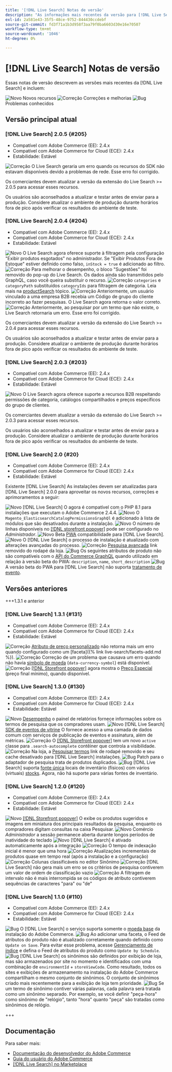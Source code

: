 ```yaml
---
title: '[!DNL Live Search] Notas de versão'
description: "As informações mais recentes da versão para [!DNL Live Search] do Adobe Commerce."
exl-id: 2a581e43-35f5-48ce-9752-844430ccdebf
source-git-commit: fd3f71a1b3d958f3aa79f0ba6603d30e16e70507
workflow-type: tm+mt
source-wordcount: '1046'
ht-degree: 0%

---
```


# [!DNL Live Search] Notas de versão

Essas notas de versão descrevem as versões mais recentes da [!DNL Live Search] e incluem:

![Novo](../assets/new.svg) Novos recursos
![Correção](../assets/fix.svg) Correções e melhorias
![Bug](../assets/bug.svg) Problemas conhecidos


## Versão principal atual

### [!DNL Live Search] 2.0.5 {#205}

* Compatível com Adobe Commerce (EE): 2.4.x
* Compatível com Adobe Commerce for Cloud (ECE): 2.4.x
* Estabilidade: Estável

![Correção](../assets/fix.svg) O Live Search geraria um erro quando os recursos do SDK não estavam disponíveis devido a problemas de rede. Esse erro foi corrigido.

Os comerciantes devem atualizar a versão da extensão do Live Search >= 2.0.5 para acessar esses recursos.

Os usuários são aconselhados a atualizar e testar antes de enviar para a produção. Considere atualizar o ambiente de produção durante horários fora de pico após verificar os resultados do ambiente de teste.

### [!DNL Live Search] 2.0.4 {#204}

* Compatível com Adobe Commerce (EE): 2.4.x
* Compatível com Adobe Commerce for Cloud (ECE): 2.4.x
* Estabilidade: Estável

![Novo](../assets/new.svg) O Live Search agora oferece suporte à filtragem pela configuração &quot;Exibir produtos esgotados&quot; no administrador. Se &quot;Exibir Produtos Fora de Estoque&quot; estiver definido como falso, `inStock = true` é adicionado ao filtro.
![Correção](../assets/fix.svg) Para melhorar o desempenho, o bloco &quot;Sugestões&quot; foi removido do pop-up do Live Search. Os dados ainda são transmitidos pelo GraphQL, caso você queira substituir o recurso.
![Correção](../assets/fix.svg) `categories` e `categoryPath` substituídos `categoryIds` para filtragem de categoria. Leia mais na [productSearch](https://developer.adobe.com/commerce/webapi/graphql/schema/live-search/queries/product-search/) tópico.
![Correção](../assets/fix.svg) Anteriormente, um usuário vinculado a uma empresa B2B recebia um Código de grupo do cliente incorreto ao fazer pesquisas. O Live Search agora retorna o valor correto.
![Correção](../assets/fix.svg) Anteriormente, ao pesquisar por um termo que não existe, o Live Search retornaria um erro. Esse erro foi corrigido.

Os comerciantes devem atualizar a versão da extensão do Live Search >= 2.0.4 para acessar esses recursos.

Os usuários são aconselhados a atualizar e testar antes de enviar para a produção. Considere atualizar o ambiente de produção durante horários fora de pico após verificar os resultados do ambiente de teste.

### [!DNL Live Search] 2.0.3 {#203}

* Compatível com Adobe Commerce (EE): 2.4.x
* Compatível com Adobe Commerce for Cloud (ECE): 2.4.x
* Estabilidade: Estável

![Novo](../assets/new.svg) O Live Search agora oferece suporte a recursos B2B respeitando permissões de categoria, catálogos compartilhados e preços específicos do grupo de clientes.

Os comerciantes devem atualizar a versão da extensão do Live Search >= 2.0.3 para acessar esses recursos.

Os usuários são aconselhados a atualizar e testar antes de enviar para a produção. Considere atualizar o ambiente de produção durante horários fora de pico após verificar os resultados do ambiente de teste.

### [!DNL Live Search] 2.0 {#20}

* Compatível com Adobe Commerce (EE): 2.4.x
* Compatível com Adobe Commerce for Cloud (ECE): 2.4.x
* Estabilidade: Estável

Existente [!DNL Live Search] As instalações devem ser atualizadas para [!DNL Live Search] 2.0.0 para aproveitar os novos recursos, correções e aprimoramentos a seguir:

![Novo](../assets/new.svg) [!DNL Live Search] O agora é compatível com o PHP 8.1 para instalações que executam o Adobe Commerce 2.4.4.
![Novo](../assets/new.svg) O `Magento_ElasticsearchCatalogPermissionsGraphQl` é adicionado à lista de módulos que são desativados durante a instalação.
![Novo](../assets/new.svg) O número de linhas disponíveis no [[!DNL storefront popover]](quick-tour.md) pode ser configurado no *Administrador*.
![Novo](../assets/new.svg) Beta [PWA](https://developer.adobe.com/commerce/pwa-studio/) compatibilidade para [!DNL Live Search].
![Novo](../assets/new.svg) O [!DNL Live Search] o processo de instalação é atualizado com alterações avançadas do processo.
![Correção](../assets/fix.svg) [Pesquisa avançada](https://experienceleague.adobe.com/docs/commerce-admin/catalog/catalog/search/search.html#advanced-search) link removido do rodapé da loja.
![Bug](../assets/bug.svg) Os seguintes atributos de produto não são compatíveis com o [API do Commerce GraphQL](https://developer.adobe.com/commerce/webapi/graphql/) quando utilizado em relação à versão beta do PWA: `description`, `name`, `short_description`
![Bug](../assets/bug.svg) A versão beta do PWA para [!DNL Live Search] não suporta [tratamento de evento](https://developer.adobe.com/commerce/services/shared-services/storefront-events/sdk/).

## Versões anteriores

+++1.3.1 e anterior

### [!DNL Live Search] 1.3.1 {#131}

* Compatível com Adobe Commerce (EE): 2.4.x
* Compatível com Adobe Commerce for Cloud (ECE): 2.4.x
* Estabilidade: Estável

![Correção](../assets/fix.svg) [Atributo de preço personalizado](https://experienceleague.adobe.com/docs/commerce-admin/catalog/product-attributes/attributes-input-types.html) não retorna mais um erro quando configurado como um [faceta]({% link live-search/facets-add.md %}).
![Correção](../assets/fix.svg) Correção de um problema que causava um erro quando não havia [símbolo de moeda](https://experienceleague.adobe.com/docs/commerce-admin/stores-sales/site-store/currency/currency-configuration.html#step-5%3A-customize-currency-symbols-(optional)) (`data-currency-symbol`) está disponível.
![Correção](../assets/fix.svg) [[!DNL Storefront popover]](storefront-popover.md) agora mostra o [Preço Especial](https://experienceleague.adobe.com/docs/commerce-admin/catalog/products/pricing/product-price-special.html) (preço final mínimo), quando disponível.

### [!DNL Live Search] 1.3.0 {#130}

* Compatível com Adobe Commerce (EE): 2.4.x
* Compatível com Adobe Commerce for Cloud (ECE): 2.4.x
* Estabilidade: Estável

![Novo](../assets/new.svg) [Desempenho](performance.md) o painel de relatórios fornece informações sobre os termos de pesquisa que os compradores usam.
![Novo](../assets/new.svg) [!DNL Live Search] [SDK de eventos de vitrine](https://developer.adobe.com/commerce/services/shared-services/storefront-events/sdk/) O fornece acesso a uma camada de dados comum com serviços de publicação de eventos e assinatura, além de métricas.
![Correção](../assets/fix.svg) O [[!DNL Storefront popover]](storefront-popover.md) tem um novo `active` classe para `.search-autocomplete` contêiner que controla a visibilidade.
![Correção](../assets/fix.svg) Na loja, a [Pesquisar termos](https://experienceleague.adobe.com/docs/commerce-admin/catalog/catalog/search/search-terms.html#popular-search-terms) link de rodapé removido e seu cache desativado para [!DNL Live Search] instalações.
![Bug](../assets/bug.svg) Patch para o adaptador de pesquisa trata de produtos duplicados.
![Bug](../assets/bug.svg) [!DNL Live Search] suporta [fonte única](https://experienceleague.adobe.com/docs/commerce-admin/inventory/sources/sources-manage.html) locais de inventário (físicos) com vários (virtuais) [stocks](https://experienceleague.adobe.com/docs/commerce-admin/inventory/stocks/stocks-manage.html). Agora, não há suporte para várias fontes de inventário.

### [!DNL Live Search] 1.2.0 {#120}

* Compatível com Adobe Commerce (EE): 2.4.x
* Compatível com Adobe Commerce for Cloud (ECE): 2.4.x
* Estabilidade: Estável

![Novo](../assets/new.svg) [[!DNL Storefront popover]](storefront-popover.md) O exibe os produtos sugeridos e imagens em miniatura dos principais resultados da pesquisa, enquanto os compradores digitam consultas na caixa Pesquisar.
![Novo](../assets/new.svg) Comércio *Administrador* a sessão permanece aberta durante longos períodos de inatividade do teclado
![Novo](../assets/new.svg) [!DNL Live Search] é ativado automaticamente após a integração
![Correção](../assets/fix.svg) O tempo de indexação inicial é menor que uma hora
![Correção](../assets/fix.svg) Atualizações incrementais de produtos quase em tempo real (após a instalação e a configuração)
![Correção](../assets/fix.svg) Colunas classificáveis no editor Sinônimo
![Correção](../assets/fix.svg) [!DNL Live Search] não gera mais um erro se os critérios de pesquisa contiverem um valor de ordem de classificação vazio
![Correção](../assets/fix.svg) A filtragem de intervalo não é mais interrompida se os códigos de atributo contiverem sequências de caracteres &quot;para&quot; ou &quot;de&quot;

### [!DNL Live Search] 1.1.0 {#110}

* Compatível com Adobe Commerce (EE): 2.4.x
* Compatível com Adobe Commerce for Cloud (ECE): 2.4.x
* Estabilidade: Estável

![Bug](../assets/bug.svg) O [!DNL Live Search] o serviço suporta somente o [moeda base](https://experienceleague.adobe.com/docs/commerce-admin/stores-sales/site-store/currency/currency-configuration.html) da instalação do Adobe Commerce.
![Bug](../assets/bug.svg) Ao adicionar uma faceta, o Feed de atributos do produto não é atualizado corretamente quando definido como `Update on Save`. Para evitar esse problema, acesse [Gerenciamento de índice](https://experienceleague.adobe.com/docs/commerce-admin/systems/tools/index-management.html) e defina o Feed de atributos do produto como `Update by Schedule`.
![Bug](../assets/bug.svg) [!DNL Live Search] os sinônimos são definidos por exibição de loja, mas são armazenados por site no momento e identificados com uma combinação de `environmentId` + `storeViewCode`. Como resultado, todos os sites e exibições de armazenamento na instalação do Adobe Commerce compartilham o mesmo conjunto de sinônimos. O conjunto de sinônimos criado mais recentemente para a exibição de loja tem prioridade.
![Bug](../assets/bug.svg) Se um termo de sinônimo contiver várias palavras, cada palavra será tratada como um sinônimo separado. Por exemplo, se você definir &quot;peça-hora&quot; como sinônimo de &quot;relógio&quot;, tanto &quot;hora&quot; quanto &quot;peça&quot; são tratadas como sinônimos de relógio.

+++

## Documentação

Para saber mais:

* [Documentação do desenvolvedor do Adobe Commerce](https://developer.adobe.com/commerce/docs)
* [Guia do usuário do Adobe Commerce](https://experienceleague.adobe.com/docs/commerce.html)
* [[!DNL Live Search] no Marketplace](https://marketplace.magento.com/magento-live-search.html)

